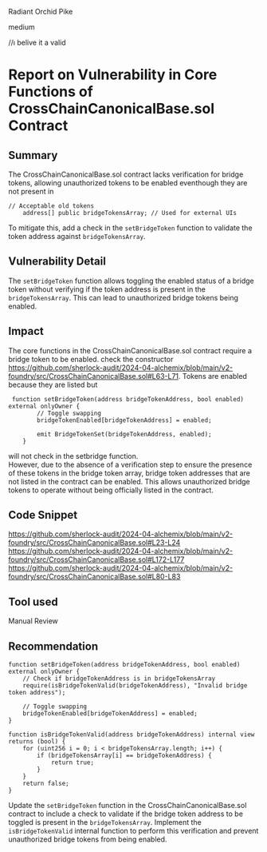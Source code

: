 Radiant Orchid Pike

medium

//ı belive it a valid 

# Report on  Vulnerability in Core Functions of CrossChainCanonicalBase.sol Contract

## Summary
 
The CrossChainCanonicalBase.sol contract lacks verification for bridge tokens, allowing unauthorized tokens to be enabled eventhough they are not present in   
```solidity
// Acceptable old tokens
    address[] public bridgeTokensArray; // Used for external UIs 
```   
To mitigate this, add a check in the `setBridgeToken` function to validate the token address against `bridgeTokensArray`.

## Vulnerability Detail

The `setBridgeToken` function allows toggling the enabled status of a bridge token without verifying if the token address is present in the `bridgeTokensArray`. This can lead to unauthorized bridge tokens being enabled.

## Impact

 The core functions in the CrossChainCanonicalBase.sol contract require a bridge token to be enabled. check the constructor 
https://github.com/sherlock-audit/2024-04-alchemix/blob/main/v2-foundry/src/CrossChainCanonicalBase.sol#L63-L71. Tokens are enabled because they are listed but 
```solidity
 function setBridgeToken(address bridgeTokenAddress, bool enabled) external onlyOwner {
        // Toggle swapping
        bridgeTokenEnabled[bridgeTokenAddress] = enabled;

        emit BridgeTokenSet(bridgeTokenAddress, enabled);
    }
```
will not check in the setbridge function.   
However, due to the absence of a verification step to ensure the presence of these tokens in the bridge token array, bridge token addresses that are not listed in the contract can be enabled. This allows unauthorized bridge tokens to operate without being officially listed in the contract.

## Code Snippet
https://github.com/sherlock-audit/2024-04-alchemix/blob/main/v2-foundry/src/CrossChainCanonicalBase.sol#L23-L24
https://github.com/sherlock-audit/2024-04-alchemix/blob/main/v2-foundry/src/CrossChainCanonicalBase.sol#L172-L177
https://github.com/sherlock-audit/2024-04-alchemix/blob/main/v2-foundry/src/CrossChainCanonicalBase.sol#L80-L83

## Tool used

Manual Review

## Recommendation

```solidity
function setBridgeToken(address bridgeTokenAddress, bool enabled) external onlyOwner {
    // Check if bridgeTokenAddress is in bridgeTokensArray
    require(isBridgeTokenValid(bridgeTokenAddress), "Invalid bridge token address");

    // Toggle swapping
    bridgeTokenEnabled[bridgeTokenAddress] = enabled;
}

function isBridgeTokenValid(address bridgeTokenAddress) internal view returns (bool) {
    for (uint256 i = 0; i < bridgeTokensArray.length; i++) {
        if (bridgeTokensArray[i] == bridgeTokenAddress) {
            return true;
        }
    }
    return false;
}
```

Update the `setBridgeToken` function in the CrossChainCanonicalBase.sol contract to include a check to validate if the bridge token address to be toggled is present in the `bridgeTokensArray`. Implement the `isBridgeTokenValid` internal function to perform this verification and prevent unauthorized bridge tokens from being enabled.

